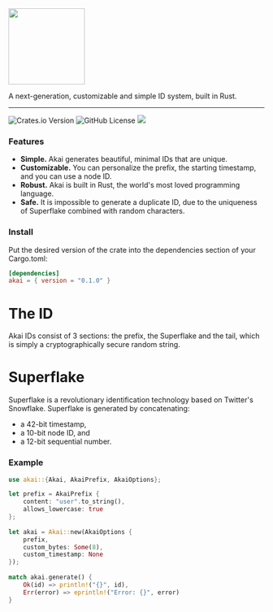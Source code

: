 <img src="https://file.coffee/u/GReDxY1Asexh7lm1HPuv3.png" width="150">


A next-generation, customizable and simple ID system, built in Rust.

---

![Crates.io Version](https://img.shields.io/crates/v/akai)
![GitHub License](https://img.shields.io/github/license/aidakdev/akai)
<a href="https://twitter.com/prfzpx">
    <img src="https://img.shields.io/badge/Twitter-00acee?logo=twitter&logoColor=white" />
</a>

### Features
- **Simple.** Akai generates beautiful, minimal IDs that are unique.
- **Customizable.** You can personalize the prefix, the starting timestamp, and you can use a node ID.
- **Robust.** Akai is built in Rust, the world's most loved programming language.
- **Safe.** It is impossible to generate a duplicate ID, due to the uniqueness of Superflake combined with random characters.

### Install

Put the desired version of the crate into the dependencies section of your Cargo.toml:

```toml
[dependencies]
akai = { version = "0.1.0" }
```

# The ID

Akai IDs consist of 3 sections: the prefix, the Superflake and the tail, which
is simply a cryptographically secure random string.

# Superflake

Superflake is a revolutionary identification technology based on Twitter's Snowflake.
Superflake is generated by concatenating:

- a 42-bit timestamp,
- a 10-bit node ID, and
- a 12-bit sequential number.

### Example
```rs
use akai::{Akai, AkaiPrefix, AkaiOptions};

let prefix = AkaiPrefix {
    content: "user".to_string(),
    allows_lowercase: true
};
    
let akai = Akai::new(AkaiOptions {
    prefix,
    custom_bytes: Some(8),
    custom_timestamp: None
});
    
match akai.generate() {
    Ok(id) => println!("{}", id),
    Err(error) => eprintln!("Error: {}", error)
}
```